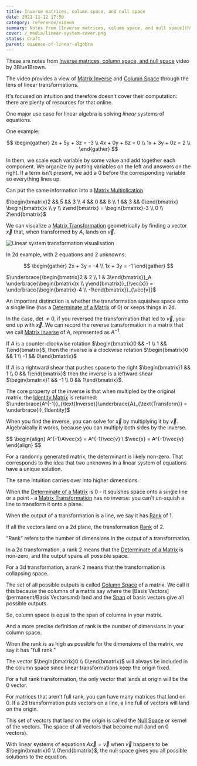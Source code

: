 ```yaml
---
title: Inverse matrices, column space, and null space
date: 2021-11-12 17:50
category: reference/videos
summary: Notes from [Inverse matrices, column space, and null space](https://www.youtube.com/watch?v=uQhTuRlWMxw) by 3Blue1Brown from the [Essence of linear algebra](https://www.youtube.com/playlist?list=PLZHQObOWTQDPD3MizzM2xVFitgF8hE_ab) series
cover: /_media/linear-system-cover.png
status: draft
parent: essence-of-linear-algebra
---
```


These are notes from [Inverse matrices, column space, and null space](https://www.youtube.com/watch?v=uQhTuRlWMxw) video by 3Blue1Brown.

The video provides a view of [Matrix Inverse](../../../permanent/matrix-inverse.md) and [Column Space](../../../permanent/column-space.md) through the lens of linear transformations.

It's focused on intuition and therefore doesn't cover their computation: there are plenty of resources for that online.

One major use case for linear algebra is solving *linear* systems of equations.

One example:

$$
\begin{gather}
2x + 5y + 3z = -3 \\
4x + 0y + 8z = 0 \\
1x + 3y + 0z = 2 \\
\end{gather}
$$

In them, we scale each variable by some value and add together each component. We organize by putting variables on the left and answers on the right. If a term isn't present, we add a 0 before the corresponding variable so everything lines up.

Can put the same information into a [Matrix Multiplication](../../../permanent/matrix-multiplication.md)

$\begin{bmatrix}2 && 5 && 3 \\ 4 && 0 && 8 \\ 1 && 3 && 0\end{bmatrix} \begin{bmatrix}x \\ y \\ z\end{bmatrix} = \begin{bmatrix}-3 \\ 0 \\ 2\end{bmatrix}$

We can visualize a [Matrix Transformation](../../../permanent/matrix-transformation.md) geometrically by finding a vector $\vec{x}$ that, when transformed by $A$, lands on $\vec{v}$.

![Linear system transformation visualisation](/_media/linear-system-trans-visual.png)

In 2d example, with 2 equations and 2 unknowns:

$$
\begin{gather}
2x + 3y = -4 \\
1x + 3y = -1
\end{gather}
$$

$\underbrace{\begin{bmatrix}2 & 2 \\ 1 & 3\end{bmatrix}}_A  \underbrace{\begin{bmatrix}x \\ y\end{bmatrix}}_{\vec{x}} = \underbrace{\begin{bmatrix}-4 \\ -1\end{bmatrix}}_{\vec{v}}$

An important distinction is whether the transformation squishes space onto a single line (has a [Determinate of a Matrix](permanent/matrix-determinate.md) of 0) or keeps things in 2d.

In the case, $\det \ne 0$, if you reversed the transformation that led to $\vec{v}$, you end up with $\vec{x}$. We can record the reverse transformation in a matrix that we call [Matrix Inverse](permanent/matrix-inverse.md) of $A$, represented as $A^{-1}$.

If $A$ is a counter-clockwise rotation $\begin{bmatrix}0 && -1 \\ 1 && 1\end{bmatrix}$, then the inverse is a clockwise rotation $\begin{bmatrix}0 && 1 \\ -1 && 0\end{bmatrix}$

If $A$ is a rightward shear that pushes space to the right $\begin{bmatrix}1 && 1 \\ 0 && 1\end{bmatrix}$ then the inverse is a leftward shear $\begin{bmatrix}1 && -1 \\ 0 && 1\end{bmatrix}$.

The core property of the inverse is that when multipled by the original matrix, the [Identity Matrix](permanent/identity-matrix.md) is returned: $\underbrace{A^{-1}}_{\text{Inverse}}\underbrace{A}_{\text{Transform}} = \underbrace{I}_{Identity}$

When you find the inverse, you can solve for $\vec{x}$ by multiplying it by $\vec{v}$. Algebraically it works, because you can multiply both sides by the inverse.

$$
\begin{align}
A^{-1}A\vec{x} = A^{-1}\vec{v} \\
$\vec{x} = A^{-1}\vec{v}
\end{align}
$$

For a randomly generated matrix, the determinant is likely non-zero. That corresponds to the idea that two unknowns in a linear system of equations have a unique solution.

The same intuition carries over into higher dimensions.

When the [Determinate of a Matrix](permanent/matrix-determinate.md) is 0 - it squishes space onto a single line or a point - a [Matrix Transformation](permanent/matrix-transformation.md) has no inverse: you can't un-squish a line to transform it onto a plane.

When the output of a transformation is a line, we say it has [Rank](../../../permanent/matrix-rank.md) of 1. 

If all the vectors land on a 2d plane, the transformation [Rank](../../../permanent/matrix-rank.md) of 2.

"Rank" refers to the number of dimensions in the output of a transformation.

In a 2d transformation, a rank 2 means that the [Determinate of a Matrix](permanent/matrix-determinate.md) is non-zero, and the output spans all possible space.

For a 3d transformation, a rank 2 means that the transformation is collapsing space.

The set of all possible outputs is called [Column Space](../../../permanent/column-space.md) of a matrix. We call it this because the columns of a matrix say where the [Basis Vectors](permanent/Basis Vectors.md) land and the [Span](../../../permanent/vector-span.md) of basis vectors give all possible outputs.

So,  column space is equal to the span of columns in your matrix.

And a more precise definition of rank is the number of dimensions in your column space.

When the rank is as high as possible for the dimensions of the matrix, we say it has "full rank."

The vector $\begin{bmatrix}0 \\ 0\end{bmatrix}$ will always be included in the column space since linear transformations keep the origin fixed.

For a full rank transformation, the only vector that lands at origin will be the 0 vector.

For matrices that aren't full rank, you can have many matrices that land on 0. If a 2d transformation puts vectors on a line, a line full of vectors will land on the origin.

This set of vectors that land on the origin is called the [Null Space](../../../permanent/null-space.md) or kernel of the vectors. The space of all vectors that become null (land on 0 vectors).

With linear systems of equations $A\vec{x} = \vec{v}$ when $\vec{v}$ happens to be $\begin{bmatrix}0 \\ 0\end{bmatrix}$, the null space gives you all possible solutions to the equation.
